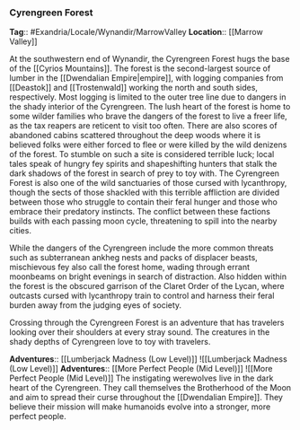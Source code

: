 ### Cyrengreen Forest
**Tag**:: #Exandria/Locale/Wynandir/MarrowValley
**Location**:: [[Marrow Valley]]

At the southwestern end of Wynandir, the Cyrengreen Forest hugs the base of the [[Cyrios Mountains]]. The forest is the second-largest source of lumber in the [[Dwendalian Empire|empire]], with logging companies from [[Deastok]] and [[Trostenwald]] working the north and south sides, respectively. Most logging is limited to the outer tree line due to dangers in the shady interior of the Cyrengreen. The lush heart of the forest is home to some wilder families who brave the dangers of the forest to live a freer life, as the tax reapers are reticent to visit too often. There are also scores of abandoned cabins scattered throughout the deep woods where it is believed folks were either forced to flee or were killed by the wild denizens of the forest. To stumble on such a site is considered terrible luck; local tales speak of hungry fey spirits and shapeshifting hunters that stalk the dark shadows of the forest in search of prey to toy with. The Cyrengreen Forest is also one of the wild sanctuaries of those cursed with lycanthropy, though the sects of those shackled with this terrible affliction are divided between those who struggle to contain their feral hunger and those who embrace their predatory instincts. The conflict between these factions builds with each passing moon cycle, threatening to spill into the nearby cities.

While the dangers of the Cyrengreen include the more common threats such as subterranean ankheg nests and packs of displacer beasts, mischievous fey also call the forest home, wading through errant moonbeams on bright evenings in search of distraction. Also hidden within the forest is the obscured garrison of the Claret Order of the Lycan, where outcasts cursed with lycanthropy train to control and harness their feral burden away from the judging eyes of society.

Crossing through the Cyrengreen Forest is an adventure that has travelers looking over their shoulders at every stray sound. The creatures in the shady depths of Cyrengreen love to toy with travelers.

**Adventures**:: [[Lumberjack Madness (Low Level)]]
![[Lumberjack Madness (Low Level)]]
**Adventures**:: [[More Perfect People (Mid Level)]]
![[More Perfect People (Mid Level)]]
The instigating werewolves live in the dark heart of the Cyrengreen. They call themselves the Brotherhood of the Moon and aim to spread their curse throughout the [[Dwendalian Empire]]. They believe their mission will make humanoids evolve into a stronger, more perfect people.